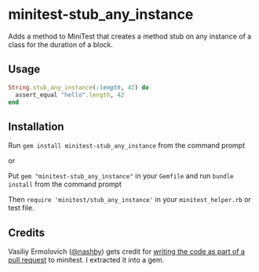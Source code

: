 minitest-stub_any_instance
==========================
Adds a method to MiniTest that creates a method stub on any instance of a class for the duration of a block.

Usage
------
```ruby
String.stub_any_instance(:length, 42) do
  assert_equal "hello".length, 42
end
```

Installation
------------
Run `gem install minitest-stub_any_instance` from the command prompt

or 

Put `gem "minitest-stub_any_instance"` in your `Gemfile` and run `bundle install` from the command prompt

Then `require 'minitest/stub_any_instance'` in your `minitest_helper.rb` or test file.

Credits
---------
Vasiliy Ermolovich ([@nashby](https://github.com/nashby/)) gets credit for [writing the code as part of a pull request](https://github.com/seattlerb/minitest/pull/245) to minitest. I extracted it into a gem.

